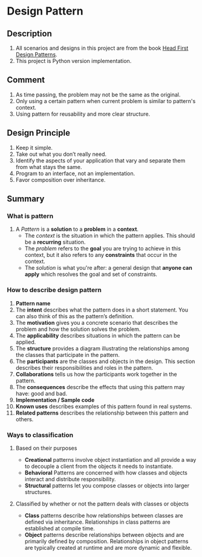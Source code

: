 # Design Pattern
 
## Description
1. All scenarios and designs in this project are from the book [Head First Design Patterns](https://www.oreilly.com/library/view/head-first-design/0596007124/).  
1. This project is Python version implementation.

## Comment
1. As time passing, the problem may not be the same as the original.
1. Only using a certain pattern when current problem is similar to pattern's context. 
1. Using pattern for reusability and more clear structure.

## Design Principle
1. Keep it simple.
1. Take out what you don’t really need.
1. Identify the aspects of your application that vary and separate them from what stays the same.
1. Program to an interface, not an implementation.
1. Favor composition over inheritance.

## Summary
### What is pattern
1. A _Pattern_ is a **solution** to a **problem** in a **context**.
   - The _context_ is the situation in which the pattern applies. This should be a **recurring** situation.
   - The _problem_ refers to the **goal** you are trying to achieve in this context, but it also refers to any **constraints** that occur in the context.
   - The _solution_ is what you're after: a general design that **anyone can apply** which resolves the goal and set of constraints.

### How to describe design pattern
1. **Pattern name**
1. The **intent** describes what the pattern does in a short statement. You can also think of this as the pattern’s definition.
1. The **motivation** gives you a concrete
scenario that describes the problem and
how the solution solves the problem.
1. The **applicability** describes situations
in which the pattern can be applied.
1. The **structure** provides a diagram illustrating the relationships among the classes that participate
in the pattern.
1. The **participants** are the classes and
objects in the design. This section describes their responsibilities and roles in the pattern.
1. **Collaborations** tells us how the participants work together in the pattern.
1. The **consequences** describe the effects that using this pattern may have: good and bad.
1. **Implementation / Sample code**
1. **Known uses** describes examples of this pattern
found in real systems.
1. **Related patterns** describes the relationship between this pattern and others.

### Ways to classification
1. Based on their purposes
   - **Creational** patterns involve object instantiation and all provide a way to decouple a client from the objects it needs to instantiate.
   - **Behavioral** Patterns are concerned with how classes and objects interact and distribute responsibility.
   - **Structural** patterns let you compose classes or objects into larger structures.

1. Classified by whether or not the pattern deals with classes or objects
   - **Class** patterns describe how relationships between classes are defined via inheritance. Relationships in class patterns are established at compile time.
   - **Object** patterns describe relationships between objects and are primarily defined by composition. Relationships in object patterns are typically created at runtime and are more dynamic and flexible.
